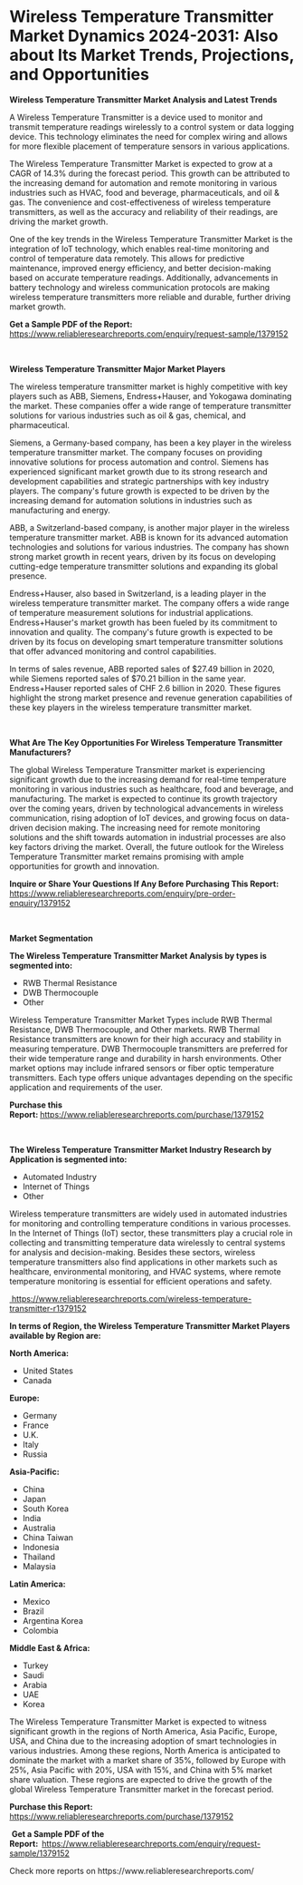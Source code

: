 <p><h1>Wireless Temperature Transmitter Market Dynamics 2024-2031: Also about Its Market Trends, Projections, and Opportunities</h1></p><p><strong>Wireless Temperature Transmitter Market Analysis and Latest Trends</strong></p>
<p><p>A Wireless Temperature Transmitter is a device used to monitor and transmit temperature readings wirelessly to a control system or data logging device. This technology eliminates the need for complex wiring and allows for more flexible placement of temperature sensors in various applications. </p><p>The Wireless Temperature Transmitter Market is expected to grow at a CAGR of 14.3% during the forecast period. This growth can be attributed to the increasing demand for automation and remote monitoring in various industries such as HVAC, food and beverage, pharmaceuticals, and oil & gas. The convenience and cost-effectiveness of wireless temperature transmitters, as well as the accuracy and reliability of their readings, are driving the market growth.</p><p>One of the key trends in the Wireless Temperature Transmitter Market is the integration of IoT technology, which enables real-time monitoring and control of temperature data remotely. This allows for predictive maintenance, improved energy efficiency, and better decision-making based on accurate temperature readings. Additionally, advancements in battery technology and wireless communication protocols are making wireless temperature transmitters more reliable and durable, further driving market growth.</p></p>
<p><strong>Get a Sample PDF of the Report:&nbsp;</strong> <a href="https://www.reliableresearchreports.com/enquiry/request-sample/1379152">https://www.reliableresearchreports.com/enquiry/request-sample/1379152</a></p>
<p>&nbsp;</p>
<p><strong>Wireless Temperature Transmitter Major Market Players</strong></p>
<p><p>The wireless temperature transmitter market is highly competitive with key players such as ABB, Siemens, Endress+Hauser, and Yokogawa dominating the market. These companies offer a wide range of temperature transmitter solutions for various industries such as oil & gas, chemical, and pharmaceutical.</p><p>Siemens, a Germany-based company, has been a key player in the wireless temperature transmitter market. The company focuses on providing innovative solutions for process automation and control. Siemens has experienced significant market growth due to its strong research and development capabilities and strategic partnerships with key industry players. The company's future growth is expected to be driven by the increasing demand for automation solutions in industries such as manufacturing and energy.</p><p>ABB, a Switzerland-based company, is another major player in the wireless temperature transmitter market. ABB is known for its advanced automation technologies and solutions for various industries. The company has shown strong market growth in recent years, driven by its focus on developing cutting-edge temperature transmitter solutions and expanding its global presence.</p><p>Endress+Hauser, also based in Switzerland, is a leading player in the wireless temperature transmitter market. The company offers a wide range of temperature measurement solutions for industrial applications. Endress+Hauser's market growth has been fueled by its commitment to innovation and quality. The company's future growth is expected to be driven by its focus on developing smart temperature transmitter solutions that offer advanced monitoring and control capabilities.</p><p>In terms of sales revenue, ABB reported sales of $27.49 billion in 2020, while Siemens reported sales of $70.21 billion in the same year. Endress+Hauser reported sales of CHF 2.6 billion in 2020. These figures highlight the strong market presence and revenue generation capabilities of these key players in the wireless temperature transmitter market.</p></p>
<p>&nbsp;</p>
<p><strong>What Are The Key Opportunities For Wireless Temperature Transmitter Manufacturers?</strong></p>
<p><p>The global Wireless Temperature Transmitter market is experiencing significant growth due to the increasing demand for real-time temperature monitoring in various industries such as healthcare, food and beverage, and manufacturing. The market is expected to continue its growth trajectory over the coming years, driven by technological advancements in wireless communication, rising adoption of IoT devices, and growing focus on data-driven decision making. The increasing need for remote monitoring solutions and the shift towards automation in industrial processes are also key factors driving the market. Overall, the future outlook for the Wireless Temperature Transmitter market remains promising with ample opportunities for growth and innovation.</p></p>
<p><strong>Inquire or Share Your Questions If Any Before Purchasing This Report:</strong> <a href="https://www.reliableresearchreports.com/enquiry/pre-order-enquiry/1379152">https://www.reliableresearchreports.com/enquiry/pre-order-enquiry/1379152</a></p>
<p>&nbsp;</p>
<p><strong>Market Segmentation</strong></p>
<p><strong>The Wireless Temperature Transmitter Market Analysis by types is segmented into:</strong></p>
<p><ul><li>RWB Thermal Resistance</li><li>DWB Thermocouple</li><li>Other</li></ul></p>
<p><p>Wireless Temperature Transmitter Market Types include RWB Thermal Resistance, DWB Thermocouple, and Other markets. RWB Thermal Resistance transmitters are known for their high accuracy and stability in measuring temperature. DWB Thermocouple transmitters are preferred for their wide temperature range and durability in harsh environments. Other market options may include infrared sensors or fiber optic temperature transmitters. Each type offers unique advantages depending on the specific application and requirements of the user.</p></p>
<p><strong>Purchase this Report:&nbsp;</strong><a href="https://www.reliableresearchreports.com/purchase/1379152">https://www.reliableresearchreports.com/purchase/1379152</a></p>
<p>&nbsp;</p>
<p><strong>The Wireless Temperature Transmitter Market Industry Research by Application is segmented into:</strong></p>
<p><ul><li>Automated Industry</li><li>Internet of Things</li><li>Other</li></ul></p>
<p><p>Wireless temperature transmitters are widely used in automated industries for monitoring and controlling temperature conditions in various processes. In the Internet of Things (IoT) sector, these transmitters play a crucial role in collecting and transmitting temperature data wirelessly to central systems for analysis and decision-making. Besides these sectors, wireless temperature transmitters also find applications in other markets such as healthcare, environmental monitoring, and HVAC systems, where remote temperature monitoring is essential for efficient operations and safety.</p></p>
<p><a href="https://www.reliableresearchreports.com/wireless-temperature-transmitter-r1379152">&nbsp;https://www.reliableresearchreports.com/wireless-temperature-transmitter-r1379152</a></p>
<p><strong>In terms of Region, the Wireless Temperature Transmitter Market Players available by Region are:</strong></p>
<p>
    <p> <strong> North America: </strong>
        <ul>
            <li>United States</li>
            <li>Canada</li>
        </ul>
        </p> 
    <p> <strong> Europe: </strong>
        <ul>
            <li>Germany</li>
            <li>France</li>
            <li>U.K.</li>
            <li>Italy</li>
            <li>Russia</li>
        </ul>
        </p> 
    <p> <strong> Asia-Pacific: </strong>
        <ul>
            <li>China</li>
            <li>Japan</li>
            <li>South Korea</li>
            <li>India</li>
            <li>Australia</li>
            <li>China Taiwan</li>
            <li>Indonesia</li>
            <li>Thailand</li>
            <li>Malaysia</li>
        </ul>
        </p> 
    <p> <strong> Latin America: </strong>
        <ul>
            <li>Mexico</li>
            <li>Brazil</li>
            <li>Argentina Korea</li>
            <li>Colombia</li>
        </ul>
        </p> 
    <p> <strong> Middle East & Africa: </strong>
        <ul>
            <li>Turkey</li>
            <li>Saudi</li>
            <li>Arabia</li>
            <li>UAE</li>
            <li>Korea</li>
        </ul>
    </p>
    </p>
<p><p>The Wireless Temperature Transmitter Market is expected to witness significant growth in the regions of North America, Asia Pacific, Europe, USA, and China due to the increasing adoption of smart technologies in various industries. Among these regions, North America is anticipated to dominate the market with a market share of 35%, followed by Europe with 25%, Asia Pacific with 20%, USA with 15%, and China with 5% market share valuation. These regions are expected to drive the growth of the global Wireless Temperature Transmitter market in the forecast period.</p></p>
<p><strong>Purchase this Report: </strong><a href="https://www.reliableresearchreports.com/purchase/1379152">https://www.reliableresearchreports.com/purchase/1379152</a></p>
<p>&nbsp;<strong>Get a Sample PDF of the Report:&nbsp;&nbsp;</strong><a href="https://www.reliableresearchreports.com/enquiry/request-sample/1379152">https://www.reliableresearchreports.com/enquiry/request-sample/1379152</a></p>
<p><strong></strong></p>
<p>Check more reports on https://www.reliableresearchreports.com/</p>